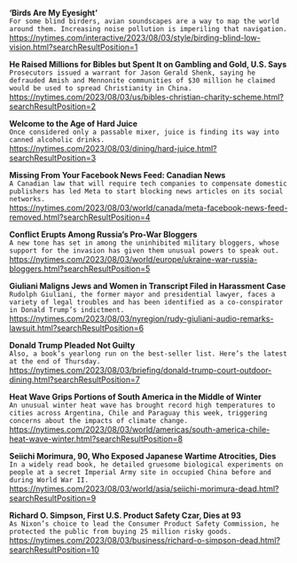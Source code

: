 **‘Birds Are My Eyesight’**\
`For some blind birders, avian soundscapes are a way to map the world around them. Increasing noise pollution is imperiling that navigation.`\
https://nytimes.com/interactive/2023/08/03/style/birding-blind-low-vision.html?searchResultPosition=1

**He Raised Millions for Bibles but Spent It on Gambling and Gold, U.S. Says**\
`Prosecutors issued a warrant for Jason Gerald Shenk, saying he defrauded Amish and Mennonite communities of $30 million he claimed would be used to spread Christianity in China.`\
https://nytimes.com/2023/08/03/us/bibles-christian-charity-scheme.html?searchResultPosition=2

**Welcome to the Age of Hard Juice**\
`Once considered only a passable mixer, juice is finding its way into canned alcoholic drinks.`\
https://nytimes.com/2023/08/03/dining/hard-juice.html?searchResultPosition=3

**Missing From Your Facebook News Feed: Canadian News**\
`A Canadian law that will require tech companies to compensate domestic publishers has led Meta to start blocking news articles on its social networks.`\
https://nytimes.com/2023/08/03/world/canada/meta-facebook-news-feed-removed.html?searchResultPosition=4

**Conflict Erupts Among Russia’s Pro-War Bloggers**\
`A new tone has set in among the uninhibited military bloggers, whose support for the invasion has given them unusual powers to speak out.`\
https://nytimes.com/2023/08/03/world/europe/ukraine-war-russia-bloggers.html?searchResultPosition=5

**Giuliani Maligns Jews and Women in Transcript Filed in Harassment Case**\
`Rudolph Giuliani, the former mayor and presidential lawyer, faces a variety of legal troubles and has been identified as a co-conspirator in Donald Trump’s indictment.`\
https://nytimes.com/2023/08/03/nyregion/rudy-giuliani-audio-remarks-lawsuit.html?searchResultPosition=6

**Donald Trump Pleaded Not Guilty**\
`Also, a book’s yearlong run on the best-seller list. Here’s the latest at the end of Thursday.`\
https://nytimes.com/2023/08/03/briefing/donald-trump-court-outdoor-dining.html?searchResultPosition=7

**Heat Wave Grips Portions of South America in the Middle of Winter**\
`An unusual winter heat wave has brought record high temperatures to cities across Argentina, Chile and Paraguay this week, triggering concerns about the impacts of climate change.`\
https://nytimes.com/2023/08/03/world/americas/south-america-chile-heat-wave-winter.html?searchResultPosition=8

**Seiichi Morimura, 90, Who Exposed Japanese Wartime Atrocities, Dies**\
`In a widely read book, he detailed gruesome biological experiments on people at a secret Imperial Army site in occupied China before and during World War II.`\
https://nytimes.com/2023/08/03/world/asia/seiichi-morimura-dead.html?searchResultPosition=9

**Richard O. Simpson, First U.S. Product Safety Czar, Dies at 93**\
`As Nixon’s choice to lead the Consumer Product Safety Commission, he protected the public from buying 25 million risky goods.`\
https://nytimes.com/2023/08/03/business/richard-o-simpson-dead.html?searchResultPosition=10

